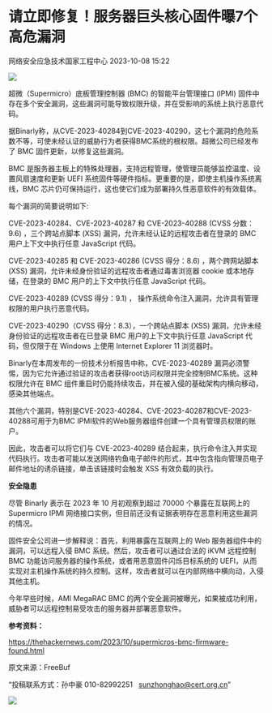#  请立即修复！服务器巨头核心固件曝7个高危漏洞   
 网络安全应急技术国家工程中心   2023-10-08 15:22  
  
![](https://mmbiz.qpic.cn/mmbiz_jpg/GoUrACT176nrsuPCAT9A7CFd5xjIjU4hjc4Pj5v8Z6v496X4eHSn5fic46oJgVAqXLOOia1mGwH0SXic3HFib60p7g/640?wx_fmt=jpeg "")  
  
超微（Supermicro）底板管理控制器 (BMC) 的智能平台管理接口 (IPMI) 固件中存在多个安全漏洞，这些漏洞可能导致权限升级，并在受影响的系统上执行恶意代码。  
  
据Binarly称，从CVE-2023-40284到CVE-2023-40290，这七个漏洞的危险系数不等，可使未经认证的威胁行为者获得BMC系统的根权限。超微公司已经发布了 BMC 固件更新，以修复这些漏洞。  
  
BMC 是服务器主板上的特殊处理器，支持远程管理，使管理员能够监控温度、设置风扇速度和更新 UEFI 系统固件等硬件指标。更重要的是，即使主机操作系统离线，BMC 芯片仍可保持运行，这也使它们成为部署持久性恶意软件的有效载体。  
  
每个漏洞的简要说明如下:  
  
CVE-2023-40284、CVE-2023-40287 和 CVE-2023-40288 (CVSS 分数：9.6) ，三个跨站点脚本 (XSS) 漏洞，允许未经认证的远程攻击者在登录的 BMC 用户上下文中执行任意 JavaScript 代码。  
  
CVE-2023-40285 和 CVE-2023-40286 (CVSS 得分：8.6) ，两个跨网站脚本 (XSS) 漏洞，允许未经身份验证的远程攻击者通过毒害浏览器 cookie 或本地存储，在登录的 BMC 用户的上下文中执行任意 JavaScript 代码。  
  
CVE-2023-40289 (CVSS 得分：9.1) ， 操作系统命令注入漏洞，允许具有管理权限的用户执行恶意代码。  
  
CVE-2023-40290（CVSS 得分：8.3），一个跨站点脚本 (XSS) 漏洞，允许未经身份验证的远程攻击者在已登录 BMC 用户的上下文中执行任意 JavaScript 代码，但仅限于在 Windows 上使用 Internet Explorer 11 浏览器时。  
  
Binarly在本周发布的一份技术分析报告中称，CVE-2023-40289 漏洞必须警惕，因为它允许通过验证的攻击者获得root访问权限并完全控制BMC系统。这种权限允许在 BMC 组件重启时仍能持续攻击，并在被入侵的基础架构内横向移动，感染其他端点。  
  
其他六个漏洞，特别是CVE-2023-40284、CVE-2023-40287和CVE-2023-40288可用于为BMC IPMI软件的Web服务器组件创建一个具有管理员权限的账户。  
  
因此，攻击者可以将它们与 CVE-2023-40289 结合起来，执行命令注入并实现代码执行。攻击者可能以发送网络钓鱼电子邮件的形式，其中包含指向管理员电子邮件地址的诱杀链接，单击该链接时会触发 XSS 有效负载的执行。  
  
**安全隐患**  
  
尽管 Binarly 表示在 2023 年 10 月初观察到超过 70000 个暴露在互联网上的 Supermicro IPMI 网络接口实例，但目前还没有证据表明存在恶意利用这些漏洞的情况。  
  
固件安全公司进一步解释说：首先，利用暴露在互联网上的 Web 服务器组件中的漏洞，可以远程入侵 BMC 系统。然后，攻击者可以通过合法的 iKVM 远程控制 BMC 功能访问服务器的操作系统，或者用恶意固件闪烁目标系统的 UEFI，从而实现对主机操作系统的持久控制。这样，攻击者就可以在内部网络中横向动，入侵其他主机。  
  
今年早些时候，AMI MegaRAC BMC 的两个安全漏洞被曝光，如果被成功利用，威胁者可以远程控制易受攻击的服务器并部署恶意软件。  
  
**参考资料：**  
  
https://thehackernews.com/2023/10/supermicros-bmc-firmware-found.html  
  
  
  
原文来源：FreeBuf  
  
“投稿联系方式：孙中豪 010-82992251   sunzhonghao@cert.org.cn”  
  
![](https://mmbiz.qpic.cn/mmbiz_jpg/GoUrACT176n1NvL0JsVSB8lNDX2FCGZjW0HGfDVnFao65ic4fx6Rv4qylYEAbia4AU3V2Zz801UlicBcLeZ6gS6tg/640?wx_fmt=jpeg&wxfrom=5&wx_lazy=1&wx_co=1 "")  
  
  
